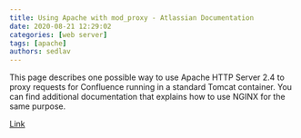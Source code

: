```yaml
---
title: Using Apache with mod_proxy - Atlassian Documentation
date: 2020-08-21 12:29:02
categories: [web server]
tags: [apache]
authors: sedlav
---
```


This page describes one possible way to use Apache HTTP Server 2.4 to proxy requests for Confluence running in a standard Tomcat container. You can find additional documentation that explains how to use NGINX for the same purpose.

[Link](https://confluence.atlassian.com/doc/using-apache-with-mod_proxy-173669.html)
